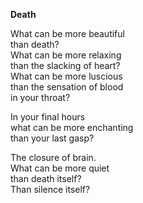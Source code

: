 **Death**

What can be more beautiful\
than death?\
What can be more relaxing\
than the slacking of heart?\
What can be more luscious\
than the sensation of blood\
in your throat?

In your final hours\
what can be more enchanting\
than your last gasp?

The closure of brain.\
What can be more quiet\
than death itself?\
Than silence itself?
